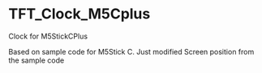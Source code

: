 # TFT_Clock_M5Cplus
Clock for M5StickCPlus

Based on sample code for M5Stick C. Just modified Screen position from the sample code
